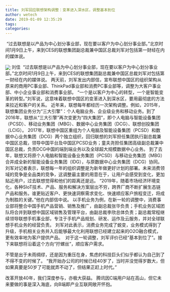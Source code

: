 ```yaml
---
title: 刘军回应联想架构调整：变革进入深水区，调整基本到位
author: wetech
date: 2019-01-09 12:35:29
tags: 
categories: 
---
```

 “过去联想是以产品为中心划分事业部，现在要以客户为中心划分事业部。”北京时间1月9日上午，来到CES的联想集团副总裁兼中国区总裁刘军对包括第一财经在内的媒体说。
<!-- more -->
<img align="center" border="0" src="https://imgcdn.yicai.com/uppics/images/2019/01/6ea73d1bd81545513d9a8d0324efe012.jpg" />
刘佳
 “过去联想是以产品为中心划分事业部，现在要以客户为中心划分事业部。”北京时间1月9日上午，来到CES的联想集团副总裁兼中国区总裁刘军对包括第一财经在内的媒体说。
两天前，刘军发出内部信，宣布联想中国区的组织架构从原来的商用PC事业部、ThinkPad事业部和消费PC事业部等，调整为大客户事业部、中小企业事业部和消费事业部。
“一个是以客户为中心的转型，一个是智能变革的转型。”刘军说，这意味着联想中国区的变革进入到深水区，要用最彻底的方法来拉近和客户的关系。
近年来，联想每年都经历一次架构调整。例如，2015年，联想集团业务分为“三大引擎”：个人电脑业务、企业级业务和移动业务。到了2016年，联想从“三大引擎”再次变更为“四大集团”，即个人电脑与智能设备集团（PCSD）、移动业务集团（MBG）、数据中心业务集团（DCG）、联想创投集团（LCIG）。
2017年，联想中国区重组为个人电脑及智能设备集团（PCSD）和数据中心业务集团（DCG）两个独立组织，回归联想的刘军担任集团执行副总裁兼中国区总裁，领导中国平台及中国区PCSD业务；童夫尧担任集团高级副总裁兼中国区总裁，负责DCG中国的端到端业务以及全球超大规模数据中心业务。
到了去年，联想又将原个人电脑和智能设备业务集团（PCSD）与移动业务集团（MBG）合并成全新的智能设备业务集团（IDG），与原数据中心业务集团（DCG）协同。
刘军对记者表示，联想每一年的组织调整是为新年做更好计划的部署。未来消费领域的竞争是全品类的竞争，这调整最主要的用意在于，让用户会感受到变化，更加贴近用户，过去联想觉得和他们的距离还是远。
“2019年，随着市场经济环境变化，各种SIoT技术、产品、服务和解决方案层出不穷，跨界厂商不断扩展生态链产品和服务。谁更贴近客户、更快速洞察需求变化、快速顺应客户旅程变迁，将成为制胜的关键。”他在内部信中说。
以手机业务为例，在新一轮的调整中，消费事业部将整合中国手机产品营销、销售及推广，由副总裁张华负责；手机业务区域团队将合并到联想中国区域销售及管理平台，由副总裁李欣总体负责；副总裁常程继续领导联想手机事业部，专注于手机产品规划、研发、运作及云服务，并对全球联想手机业务的经营负责。
刘军对此表示，消费业务完成了蜕变，业务模式得到了升级，手机相关业务并入后能够最大化利用联想已经建立起来的O2O融合模式，更有效率地为客户提供产品。 
对于这一轮调整，刘军评价已经“基本到位了”。接下来联想将沿着这个方向“拧螺丝”，顺应客户需求。
 
 
不管是出于未雨绸缪，还是因为重压在身，焦虑的科技巨头们似乎都认为自己到了不得不变的时候了。
“我开始办公司的时候已经40岁了，当时并没觉得岁数大，但如果真要是50岁了可能就弄不动了，但结果正赶上时代。”
改革开放40年，我们深度参与，亦极大获益。
腾讯因C端用户站在高山，但它未来要做的事是深入海底，向B端即产业互联网敞开怀抱。
